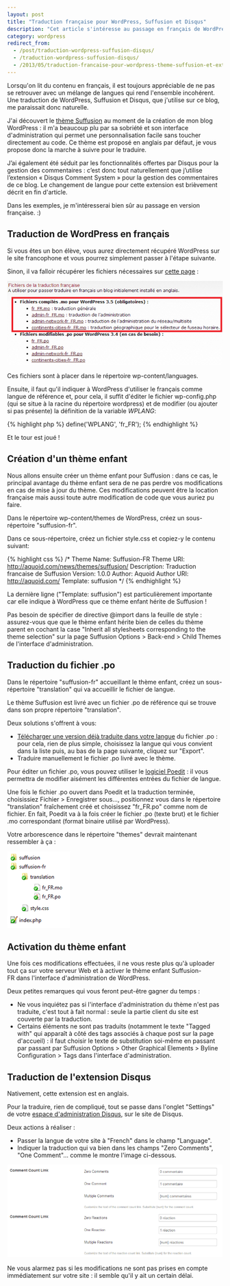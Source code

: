 ```yaml
---
layout: post
title: "Traduction française pour WordPress, Suffusion et Disqus"
description: "Cet article s'intéresse au passage en français de WordPress et, en particulier, du thème Suffusion et de l'extension Disqus. Suivez le guide !"
category: wordpress
redirect_from:
  - /post/traduction-wordpress-suffusion-disqus/
  - /traduction-wordpress-suffusion-disqus/
  - /2013/05/traduction-francaise-pour-wordpress-theme-suffusion-et-extension-disqus/
---
```


Lorsqu'on lit du contenu en français, il est toujours appréciable de ne pas se retrouver avec un mélange de langues qui rend l'ensemble incohérent. Une traduction de WordPress, Suffusion et Disqus, que j'utilise sur ce blog, me paraissait donc naturelle.

J'ai découvert le [thème Suffusion](http://aquoid.com/news/themes/suffusion "Thème Suffusion") au moment de la création de mon blog WordPress : il m'a beaucoup plu par sa sobriété et son interface d'administration qui permet une personnalisation facile sans toucher directement au code. Ce thème est proposé en anglais par défaut, je vous propose donc la marche à suivre pour le traduire.

J’ai également été séduit par les fonctionnalités offertes par Disqus pour la gestion des commentaires : c’est donc tout naturellement que j’utilise l’extension « Disqus Comment System » pour la gestion des commentaires de ce blog. Le changement de langue pour cette extension est brièvement décrit en fin d'article.

Dans les exemples, je m'intéresserai bien sûr au passage en version française. :)

## Traduction de WordPress en français

Si vous êtes un bon élève, vous aurez directement récupéré WordPress sur le site francophone et vous pourrez simplement passer à l'étape suivante.

Sinon, il va falloir récupérer les fichiers nécessaires sur [cette page](http://www.wordpress-fr.net/telechargements "Traduction Wordpress") :

![Téléchargement des fichiers de traduction WordPress](/img/uploads/a_telecharger_wordpress_fr.png)

Ces fichiers sont à placer dans le répertoire wp-content/languages.

Ensuite, il faut qu'il indiquer à WordPress d'utiliser le français comme langue de référence et, pour cela, il suffit d'éditer le fichier wp-config.php (qui se situe à la racine du répertoire wordpress) et de modifier (ou ajouter si pas présente) la définition de la variable *WPLANG*:

{% highlight php %}
define('WPLANG', 'fr_FR');
{% endhighlight %}

Et le tour est joué !

## Création d'un thème enfant

Nous allons ensuite créer un thème enfant pour Suffusion : dans ce cas, le principal avantage du thème enfant sera de ne pas perdre vos modifications en cas de mise à jour du thème. Ces modifications peuvent être la location française mais aussi toute autre modification de code que vous auriez pu faire.

Dans le répertoire wp-content/themes de WordPress, créez un sous-répertoire "suffusion-fr".

Dans ce sous-répertoire, créez un fichier style.css et copiez-y le contenu suivant:

{% highlight css %}
/*
Theme Name: Suffusion-FR
Theme URI: http://aquoid.com/news/themes/suffusion/
Description: Traduction francaise de Suffusion
Version: 1.0.0
Author: Aquoid
Author URI: http://aquoid.com/
Template: suffusion
*/
{% endhighlight %}

La dernière ligne ("Template: suffusion") est particulièrement importante car elle indique à WordPress que ce thème enfant hérite de Suffusion !

Pas besoin de spécifier de directive @import dans la feuille de style : assurez-vous que que le thème enfant hérite bien de celles du thème parent en cochant la case "Inherit all stylesheets corresponding to the theme selection" sur la page Suffusion Options > Back-end > Child Themes de l'interface d'administration.

## Traduction du fichier .po

Dans le répertoire "suffusion-fr" accueillant le thème enfant, créez un sous-répertoire "translation" qui va accueillir le fichier de langue.

Le thème Suffusion est livré avec un fichier .po de référence qui se trouve dans son propre répertoire "translation".

Deux solutions s'offrent à vous:

* [Télécharger une version déjà traduite dans votre langue](http://pool.aquoid.com/translations/projects/suffusion "Télécharger une version déjà traduite dans votre langue") du fichier .po : pour cela, rien de plus simple, choisissez la langue qui vous convient dans la liste puis, au bas de la page suivante, cliquez sur "Export".
* Traduire manuellement le fichier .po livré avec le thème.

Pour éditer un fichier .po, vous pouvez utiliser le [logiciel Poedit](http://www.poedit.net/download.php "Logiciel Poedit") : il vous permettra de modifier aisément les différentes entrées du fichier de langue.

Une fois le fichier .po ouvert dans Poedit et la traduction terminée, choisissiez Fichier > Enregistrer sous..., positionnez vous dans le répertoire "translation" fraîchement créé et choisissez "fr_FR.po" comme nom de fichier. En fait, Poedit va à la fois créer le fichier .po (texte brut) et le fichier .mo correspondant (format binaire utilisé par WordPress).

Votre arborescence dans le répertoire "themes" devrait maintenant ressembler à ça :

![Arborescence du répertoire themes](/img/uploads/arborescence_wordpress_themes.png)

## Activation du thème enfant

Une fois ces modifications effectuées, il ne vous reste plus qu'à uploader tout ça sur votre serveur Web et à activer le thème enfant Suffusion-FR dans l'interface d'administration de WordPress.

Deux petites remarques qui vous feront peut-être gagner du temps :

* Ne vous inquiétez pas si l'interface d'administration du thème n'est pas traduite, c'est tout à fait normal : seule la partie client du site est couverte par la traduction.
* Certains éléments ne sont pas traduits (notamment le texte "Tagged with" qui apparaît à côté des tags associés à chaque post sur la page d'accueil) : il faut choisir le texte de substitution soi-même en passant par passant par Suffusion Options > Other Graphical Elements > Byline Configuration > Tags dans l'interface d'administration.

## Traduction de l'extension Disqus

Nativement, cette extension est en anglais.

Pour la traduire, rien de compliqué, tout se passe dans l'onglet "Settings" de votre [espace d'administration Disqus](http://disqus.com/admin/settings/ "Espace d'administration Disqus"), sur le site de Disqus.

Deux actions à réaliser :

* Passer la langue de votre site à "French" dans le champ "Language".
* Indiquer la traduction qui va bien dans les champs "Zero Comments", "One Comment"... comme le montre l'image ci-dessous.

![Elements de traduction de Disqus](/img/uploads/traduction_disqus.png)

Ne vous alarmez pas si les modifications ne sont pas prises en compte immédiatement sur votre site : il semble qu'il y ait un certain délai.
